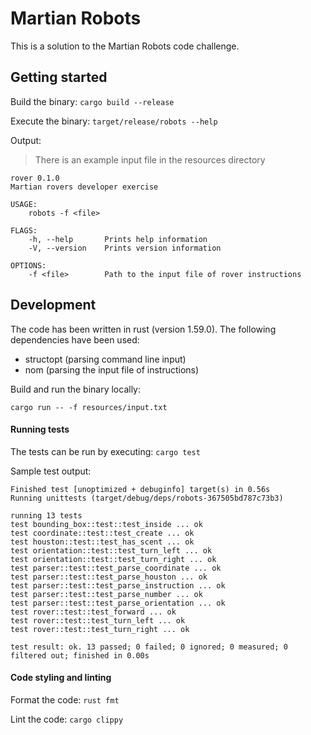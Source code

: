 # Martian Robots

This is a solution to the Martian Robots code challenge.

## Getting started

Build the binary: `cargo build --release`

Execute the binary: ```target/release/robots --help```

Output:

> There is an example input file in the resources directory

```
rover 0.1.0
Martian rovers developer exercise

USAGE:
    robots -f <file>

FLAGS:
    -h, --help       Prints help information
    -V, --version    Prints version information

OPTIONS:
    -f <file>        Path to the input file of rover instructions
```

## Development

The code has been written in rust (version 1.59.0). The following dependencies have been used:

- structopt (parsing command line input)
- nom (parsing the input file of instructions)

Build and run the binary locally:

```cargo run -- -f resources/input.txt```

#### Running tests

The tests can be run by executing:
```cargo test```

Sample test output:

```
Finished test [unoptimized + debuginfo] target(s) in 0.56s
Running unittests (target/debug/deps/robots-367505bd787c73b3)

running 13 tests
test bounding_box::test::test_inside ... ok
test coordinate::test::test_create ... ok
test houston::test::test_has_scent ... ok
test orientation::test::test_turn_left ... ok
test orientation::test::test_turn_right ... ok
test parser::test::test_parse_coordinate ... ok
test parser::test::test_parse_houston ... ok
test parser::test::test_parse_instruction ... ok
test parser::test::test_parse_number ... ok
test parser::test::test_parse_orientation ... ok
test rover::test::test_forward ... ok
test rover::test::test_turn_left ... ok
test rover::test::test_turn_right ... ok

test result: ok. 13 passed; 0 failed; 0 ignored; 0 measured; 0 filtered out; finished in 0.00s
```

#### Code styling and linting

Format the code: `rust fmt`

Lint the code: `cargo clippy`
